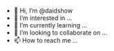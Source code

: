 - 👋 Hi, I’m @daidshow
- 👀 I’m interested in ...
- 🌱 I’m currently learning ...
- 💞️ I’m looking to collaborate on ...
- 📫 How to reach me ...

<!---
daidshow/daidshow is a ✨ special ✨ repository because its `README.md` (this file) appears on your GitHub profile.
You can click the Preview link to take a look at your changes.
--->
